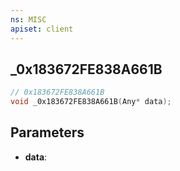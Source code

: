 ```yaml
---
ns: MISC
apiset: client
---
```

## _0x183672FE838A661B

```c
// 0x183672FE838A661B
void _0x183672FE838A661B(Any* data);
```


## Parameters
* **data**: